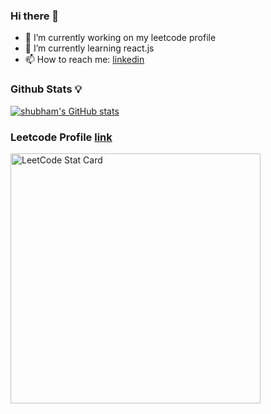 ### Hi there 👋


- 🔭 I’m currently working on my leetcode profile 
- 🌱 I’m currently learning react.js
- 📫 How to reach me: [linkedin](https://www.linkedin.com/in/shubhamaw/)

### Github Stats 💡
[![shubham's GitHub stats](https://github-readme-stats.vercel.app/api?username=shubhamAW)](https://github.com/anuraghazra/github-readme-stats)

### Leetcode Profile [link](https://leetcode.com/waykarshubham/)

<a href="https://github.com/KnlnKS/leetcode-stats">
  <img alt="LeetCode Stat Card" src="https://apu5rh8gxk.execute-api.us-east-1.amazonaws.com/default/leetcode-stats?username=waykarshubham" width="400" theme="dark"/>
</a>
